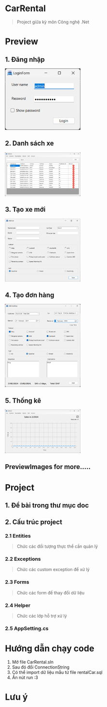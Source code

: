 # CarRental
> Project giữa kỳ môn Công nghệ .Net
# Preview
## 1. Đăng nhập
<img src="previewImages/Screenshot 2024-02-21 134642.png" alt="previews" width="250" />

## 2. Danh sách xe
<img src="previewImages/Screenshot 2024-02-21 202934.png" alt="previews" width="250" />

## 3. Tạo xe mới
<img src="previewImages/Screenshot 2024-02-21 202949.png" alt="previews" width="250" />

## 4. Tạo đơn hàng
<img src="previewImages/Screenshot 2024-02-21 203017.png" alt="previews" width="250" />

## 5. Thống kê
<img src="previewImages/Screenshot 2024-02-21 203036.png" alt="previews" width="250" />

## PreviewImages for more.....

# Project
## 1. Đề bài trong thư mục doc
## 2. Cấu trúc project
### 2.1 Entities
> Chức các đối tượng thực thể cần quản lý
### 2.2 Exceptions
> Chức các custom exception để xử lý
### 2.3 Forms
> Chức các form để thay đổi dữ liệu
### 2.4 Helper
> Chức các lớp hỗ trợ xử lý
### 2.5 AppSetting.cs

# Hướng dẫn chạy code
1. Mở file CarRental.sln
2. Sau đó đổi ConnectionString
3. Có thể import dữ liệu mẫu từ file rentalCar.sql
4. Ấn nút run :3

# Lưu ý